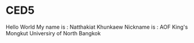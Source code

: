 # CED5
Hello World
My name is : Natthakiat Khunkaew
Nickname is : AOF
King's Mongkut Universiry of North Bangkok
